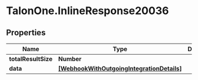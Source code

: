 # TalonOne.InlineResponse20036

## Properties

Name | Type | Description | Notes
------------ | ------------- | ------------- | -------------
**totalResultSize** | **Number** |  | 
**data** | [**[WebhookWithOutgoingIntegrationDetails]**](WebhookWithOutgoingIntegrationDetails.md) |  | 


